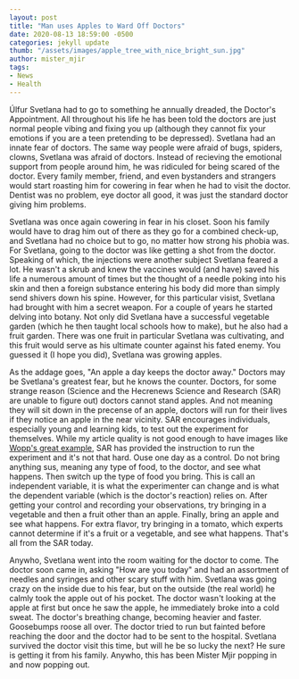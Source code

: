 ```yaml
---
layout: post
title: "Man uses Apples to Ward Off Doctors"
date: 2020-08-13 18:59:00 -0500
categories: jekyll update
thumb: "/assets/images/apple_tree_with_nice_bright_sun.jpg"
author: mister_mjir
tags:
- News
- Health
---
```


Úlfur Svetlana had to go to something he annually dreaded, the Doctor's Appointment. All throughout his life he has been told the doctors are just normal people
vibing and fixing you up (although they cannot fix your emotions if you are a teen pretending to be depressed). Svetlana had an innate fear of doctors. The same way
people were afraid of bugs, spiders, clowns, Svetlana was afraid of doctors. Instead of recieving the emotional support from people around him, he was ridiculed for
being scared of the doctor. Every family member, friend, and even bystanders and strangers would start roasting him for cowering in fear when he had to visit the
doctor. Dentist was no problem, eye doctor all good, it was just the standard doctor giving him problems.

Svetlana was once again cowering in fear in his closet. Soon his family would have to drag him out of there as they go for a combined check-up, and Svetlana had no
choice but to go, no matter how strong his phobia was. For Svetlana, going to the doctor was like getting a shot from the doctor. Speaking of which, the injections
were another subject Svetlana feared a lot. He wasn't a skrub and knew the vaccines would (and have) saved his life a numerous amount of times but the thought of a
needle poking into his skin and then a foreign substance entering his body did more than simply send shivers down his spine. However, for this particular visist,
Svetlana had brought with him a secret weapon. For a couple of years he started delving into botany. Not only did Svetlana have a successful vegetable garden (which
he then taught local schools how to make), but he also had a fruit garden. There was one fruit in particular Svetlana was cultivating, and this fruit would serve as
his ultimate counter against his fated enemy. You guessed it (I hope you did), Svetlana was growing apples.

As the addage goes, "An apple a day keeps the doctor away." Doctors may be Svetlana's greatest fear, but he knows the counter. Doctors, for some strange reason
(Science and the Hecrenews Science and Research (SAR) are unable to figure out) doctors cannot stand apples. And not meaning they will sit down in the precense of an
apple, doctors will run for their lives if they notice an apple in the near vicinity. SAR encourages individuals, especially young and learning kids, to test out the
experiment for themselves. While my article quality is not good enough to have images like
[Wopp's great example](https://hecrenews.github.io/jekyll/update/2020/06/20/writing-in-all-caps-found-to-be-more-persuasive.html), SAR has provided the instruction to
run the experiment and it's not that hard. Ouse one day as a control. Do not bring anything sus, meaning any type of food, to the doctor, and see what happens. Then
switch up the type of food you bring. This is call an independent variable, it is what the experimenter can change and is what the dependent variable (which is the
doctor's reaction) relies on. After getting your control and recording your observations, try bringing in a vegetable and then a fruit other than an apple. Finally,
bring an apple and see what happens. For extra flavor, try bringing in a tomato, which experts cannot determine if it's a fruit or a vegetable, and see what happens.
That's all from the SAR today.

Anywho, Svetlana went into the room waiting for the doctor to come. The doctor soon came in, asking "How are you today" and had an assortment of needles and syringes
and other scary stuff with him. Svetlana was going crazy on the inside due to his fear, but on the outside (the real world) he calmly took the apple out of his pocket.
The doctor wasn't looking at the apple at first but once he saw the apple, he immediately broke into a cold sweat. The doctor's breathing change, becoming heavier
and faster. Goosebumps roose all over. The doctor tried to run but fainted before reaching the door and the doctor had to be sent to the hospital. Svetlana survived
the doctor visit this time, but will he be so lucky the next? He sure is getting it from his family. Anywho, this has been Mister Mjir popping in and now popping out.

